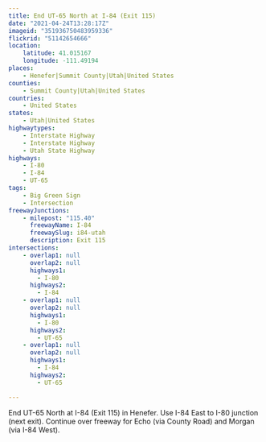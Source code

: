 ```yaml
---
title: End UT-65 North at I-84 (Exit 115)
date: "2021-04-24T13:28:17Z"
imageid: "351936750483959336"
flickrid: "51142654666"
location:
    latitude: 41.015167
    longitude: -111.49194
places:
    - Henefer|Summit County|Utah|United States
counties:
    - Summit County|Utah|United States
countries:
    - United States
states:
    - Utah|United States
highwaytypes:
    - Interstate Highway
    - Interstate Highway
    - Utah State Highway
highways:
    - I-80
    - I-84
    - UT-65
tags:
    - Big Green Sign
    - Intersection
freewayJunctions:
    - milepost: "115.40"
      freewayName: I-84
      freewaySlug: i84-utah
      description: Exit 115
intersections:
    - overlap1: null
      overlap2: null
      highways1:
        - I-80
      highways2:
        - I-84
    - overlap1: null
      overlap2: null
      highways1:
        - I-80
      highways2:
        - UT-65
    - overlap1: null
      overlap2: null
      highways1:
        - I-84
      highways2:
        - UT-65

---
```

End UT-65 North at I-84 (Exit 115) in Henefer.  Use I-84 East to I-80 junction (next exit).  Continue over freeway for Echo (via County Road) and Morgan (via I-84 West).